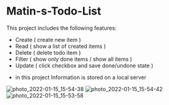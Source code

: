# Matin-s-Todo-List
This project includes the following features:
- Create ( create new item )
- Read ( show a list of created items )
- Delete ( delete todo item )
- Filter ( show only done items / show all items )
- Update ( click checkbox and save done/undone state )

* in this project Information is stored on a local server


![photo_2022-01-15_15-54-38](https://user-images.githubusercontent.com/97735503/149621661-cd6eb04b-e82b-4741-a504-78af8e8dedf6.jpg)
![photo_2022-01-15_15-54-42](https://user-images.githubusercontent.com/97735503/149621664-d34a2b64-5b30-4d07-8444-642b62b943cf.jpg)
![photo_2022-01-15_15-53-58](https://user-images.githubusercontent.com/97735503/149621666-a32f1396-9138-40ff-b6d6-47ae8078f49f.jpg)
